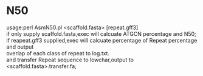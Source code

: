 # N50
 usage:perl AsmN50.pl <scaffold.fasta> [repeat.gff3]    
          if only supply scaffold.fasta,exec will calcuate ATGCN percentage and N50;    
          if reapeat.gff3 supplied,exec will calcuate percentage of Repeat percentage and output    
          overlap of each class of repeat to log.txt.   
          and transfer Repeat sequence to lowchar,output to <scaffold.fasta>.transfer.fa;   
